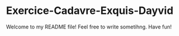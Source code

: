 # Exercice-Cadavre-Exquis-Dayvid

Welcome to my README file!
Feel free to write sometihng.
Have fun!
